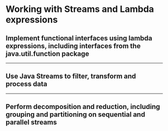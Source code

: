 # Working with Streams and Lambda expressions
## Implement functional interfaces using lambda expressions, including interfaces from the java.util.function package

---

## Use Java Streams to filter, transform and process data

---

## Perform decomposition and reduction, including grouping and partitioning on sequential and parallel streams
